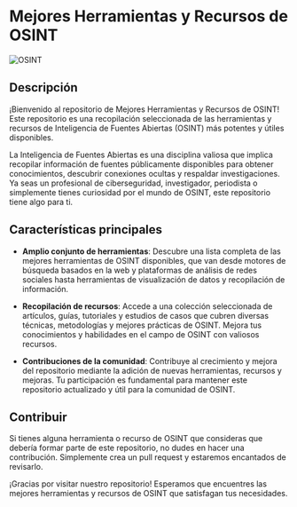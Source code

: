 # Mejores Herramientas y Recursos de OSINT

![OSINT](https://github.com/your-username/your-repo/blob/main/osint_image.jpg)

## Descripción

¡Bienvenido al repositorio de Mejores Herramientas y Recursos de OSINT! Este repositorio es una recopilación seleccionada de las herramientas y recursos de Inteligencia de Fuentes Abiertas (OSINT) más potentes y útiles disponibles.

La Inteligencia de Fuentes Abiertas es una disciplina valiosa que implica recopilar información de fuentes públicamente disponibles para obtener conocimientos, descubrir conexiones ocultas y respaldar investigaciones. Ya seas un profesional de ciberseguridad, investigador, periodista o simplemente tienes curiosidad por el mundo de OSINT, este repositorio tiene algo para ti.

## Características principales

- **Amplio conjunto de herramientas**: Descubre una lista completa de las mejores herramientas de OSINT disponibles, que van desde motores de búsqueda basados en la web y plataformas de análisis de redes sociales hasta herramientas de visualización de datos y recopilación de información.

- **Recopilación de recursos**: Accede a una colección seleccionada de artículos, guías, tutoriales y estudios de casos que cubren diversas técnicas, metodologías y mejores prácticas de OSINT. Mejora tus conocimientos y habilidades en el campo de OSINT con valiosos recursos.

- **Contribuciones de la comunidad**: Contribuye al crecimiento y mejora del repositorio mediante la adición de nuevas herramientas, recursos y mejoras. Tu participación es fundamental para mantener este repositorio actualizado y útil para la comunidad de OSINT.

## Contribuir

Si tienes alguna herramienta o recurso de OSINT que consideras que debería formar parte de este repositorio, no dudes en hacer una contribución. Simplemente crea un pull request y estaremos encantados de revisarlo.

¡Gracias por visitar nuestro repositorio! Esperamos que encuentres las mejores herramientas y recursos de OSINT que satisfagan tus necesidades.
